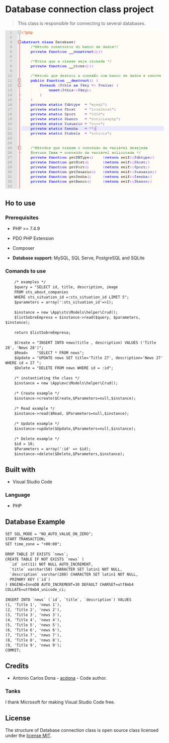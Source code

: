 # Database connection class project
>  This class is responsible for connecting to several databases.

![Images class](./app/mvc/assets/images/class.png)

## Ho to use

### Prerequisites
- PHP >= 7.4.9
- PDO PHP Extension
- Composer

- **Database support:** MySQL, SQL Serve, PostgreSQL and SQLite

### Comands to use
        /* examples */
        $query = "SELECT id, title, description, image
        FROM sts_about_companies 
        WHERE sts_situation_id =:sts_situation_id LIMIT 5";
        $parameters = array(':sts_situation_id'=>1);

        $instance = new \App\sts\Models\helper\Crud();
        $listSobreEmpresa = $instance->read($query, $parameters, $instance);
        
        return $listSobreEmpresa;

        $Create = "INSERT INTO news(title , description) VALUES ('Title 28', 'News 28')";
        $Read=    "SELECT * FROM news";
        $Update = "UPDATE news SET title='Title 27', description='News 27' WHERE id = 27 ";
        $Delete = "DELETE FROM news WHERE id = :id";

        /* instantiating the class */
        $instance = new \App\mvc\Models\helper\Crud();

        /* Create example */
        $instance->create($Create,$Parameters=null,$instance);

        /* Read example */
        $instance->read($Read, $Parameters=null,$instance);

        /* Update example */
        $instance->update($Update,$Parameters=null,$instance);

        /* Delete example */
        $id = 10;
        $Parameters = array(':id' => $id);
        $instance->delete($Delete,$Parameters,$instance);

## Built with
- Visual Studio Code

### Language
- PHP

## Database Example
```
SET SQL_MODE = "NO_AUTO_VALUE_ON_ZERO";
START TRANSACTION;
SET time_zone = "+00:00";

DROP TABLE IF EXISTS `news`;
CREATE TABLE IF NOT EXISTS `news` (
  `id` int(11) NOT NULL AUTO_INCREMENT,
  `title` varchar(50) CHARACTER SET latin1 NOT NULL,
  `description` varchar(200) CHARACTER SET latin1 NOT NULL,
  PRIMARY KEY (`id`)
) ENGINE=InnoDB AUTO_INCREMENT=30 DEFAULT CHARSET=utf8mb4 COLLATE=utf8mb4_unicode_ci;

INSERT INTO `news` (`id`, `title`, `description`) VALUES
(1, 'Title 1', 'news 1'),
(2, 'Title 2', 'news 2'),
(3, 'Title 3', 'news 3'),
(4, 'Title 4', 'news 4'),
(5, 'Title 5', 'news 5'),
(6, 'Title 6', 'news 6'),
(7, 'Title 7', 'news 7'),
(8, 'Title 8', 'news 8'),
(9, 'Title 9', 'news 9');
COMMIT;
```

## Credits
- Antonio Carlos Dona - [acdona](https://github.com/acdona) - Code author.


### Tanks
I thank Microsoft for making Visual Studio Code free.


## License
The structure of Database connection class is open source class licensed under the [license MIT](/LICENSE).